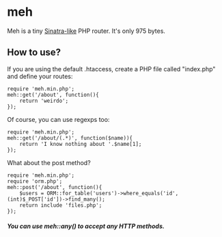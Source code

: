 meh
======
Meh is a tiny [Sinatra-like](https://github.com/sinatra/sinatra) PHP router. It's only 975 bytes. 

How to use?
--------
If you are using the default .htaccess, create a PHP file called "index.php" and define your routes:

	require 'meh.min.php';
	meh::get('/about', function(){
		return 'weirdo';
	});


Of course, you can use regexps too:

	require 'meh.min.php';
	meh::get('/about/(.*)', function($name)){
		return 'I know nothing about '.$name[1];
	});


What about the post method?

	require 'meh.min.php';
	require 'orm.php';
	meh::post('/about', function(){
		$users = ORM::for_table('users')->where_equals('id', (int)$_POST['id'])->find_many();
		return include 'files.php';
	});


##### You can use meh::any() to accept any HTTP methods. #####